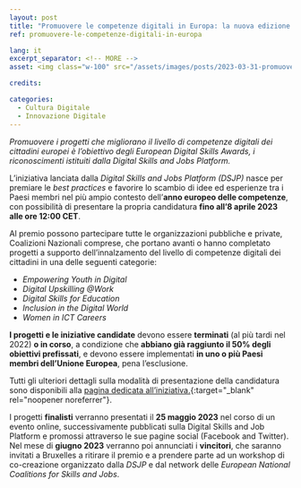 ```yaml
---
layout: post
title: "Promuovere le competenze digitali in Europa: la nuova edizione degli European Digital Skills Awards"
ref: promuovere-le-competenze-digitali-in-europa

lang: it
excerpt_separator: <!-- MORE -->
asset: <img class="w-100" src="/assets/images/posts/2023-03-31-promuovere-le-competenze-digitali.png" alt="Promuovere le competenze digitali in Europa la nuova edizione degli European Digital Skills Awards"/>

credits:

categories:
  - Cultura Digitale
  - Innovazione Digitale
---
```


_Promuovere i progetti che migliorano il livello di competenze digitali dei cittadini europei è l’obiettivo degli European Digital Skills Awards, i riconoscimenti istituiti dalla Digital Skills and Jobs Platform._

<!-- MORE -->

L’iniziativa lanciata dalla _Digital Skills and Jobs Platform (DSJP)_ nasce per premiare le _best practices_ e favorire lo scambio di idee ed esperienze tra i Paesi membri nel più ampio contesto dell’**anno europeo delle competenze**, con possibilità di presentare la propria candidatura **fino all’8 aprile 2023 alle ore 12:00 CET**.  

Al premio possono partecipare tutte le organizzazioni pubbliche e private, Coalizioni Nazionali comprese, che portano avanti o hanno completato progetti a supporto dell’innalzamento del livello di competenze digitali dei cittadini in una delle seguenti categorie:
- _Empowering Youth in Digital_ 
- _Digital Upskilling @Work_
- _Digital Skills for Education_
- _Inclusion in the Digital World_
- _Women in ICT Careers_

**I progetti e le iniziative candidate** devono essere **terminati** (al più tardi nel 2022) **o in corso**, a condizione che **abbiano già raggiunto il 50% degli obiettivi prefissati**, e devono essere implementati **in uno o più Paesi membri dell’Unione Europea**, pena l’esclusione.

Tutti gli ulteriori dettagli sulla modalità di presentazione della candidatura sono disponibili alla [pagina dedicata all’iniziativa.](https://digital-skills-jobs.europa.eu/en/european-digital-skills-awards-2023-how-apply){:target="\_blank" rel="noopener noreferrer"}.  

I progetti **finalisti** verranno presentati il **25 maggio 2023** nel corso di un evento online, successivamente pubblicati sulla Digital Skills and Job Platform e promossi attraverso le sue pagine social (Facebook and Twitter). Nel mese di **giugno 2023** verranno poi annunciati i **vincitori**, che saranno invitati a Bruxelles a ritirare il premio e a prendere parte ad un workshop di co-creazione organizzato dalla _DSJP_ e dal network delle _European National Coalitions for Skills and Jobs_.
